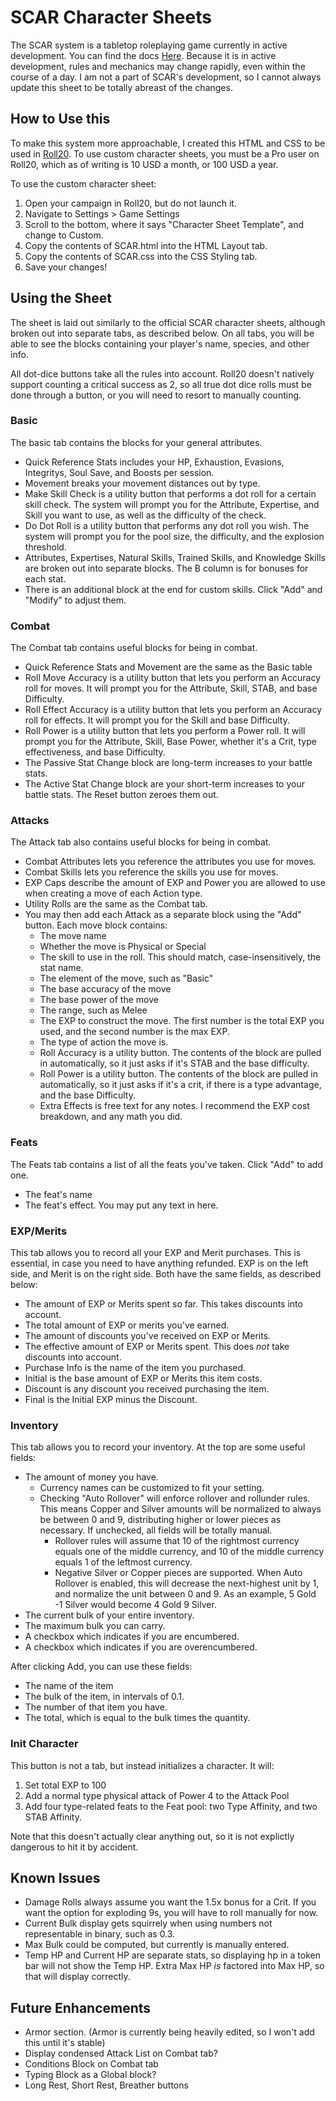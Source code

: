 # SCAR Character Sheets
The SCAR system is a tabletop roleplaying game currently in active development. You can find the docs [Here](https://scar-srd.com). Because it is in active development, rules and mechanics may change rapidly, even within the course of a day. I am not a part of SCAR's development, so I cannot always update this sheet to be totally abreast of the changes. 

## How to Use this
To make this system more approachable, I created this HTML and CSS to be used in [Roll20](https://roll20.net). To use custom character sheets, you must be a Pro user on
Roll20, which as of writing is 10 USD a month, or 100 USD a year.

To use the custom character sheet:
1. Open your campaign in Roll20, but do not launch it.
2. Navigate to Settings > Game Settings
3. Scroll to the bottom, where it says "Character Sheet Template", and change to Custom.
4. Copy the contents of SCAR.html into the HTML Layout tab.
5. Copy the contents of SCAR.css into the CSS Styling tab.
6. Save your changes!

## Using the Sheet
The sheet is laid out similarly to the official SCAR character sheets, although broken out into separate tabs, as described below. On all tabs, you will be
able to see the blocks containing your player's name, species, and other info.

All dot-dice buttons take all the rules into account. Roll20 doesn't natively support counting a critical success as 2, so all true dot dice rolls must be done through a button, or you will need to resort to manually counting.

### Basic
The basic tab contains the blocks for your general attributes.
- Quick Reference Stats includes your HP, Exhaustion, Evasions, Integritys, Soul Save, and Boosts per session.
- Movement breaks your movement distances out by type. 
- Make Skill Check is a utility button that performs a dot roll for a certain skill check. The system will prompt you for the Attribute, Expertise, and Skill you want to use, as well as the difficulty of the check.
- Do Dot Roll is a utility button that performs any dot roll you wish. The system will prompt you for the pool size, the difficulty, and the explosion threshold.
- Attributes, Expertises, Natural Skills, Trained Skills, and Knowledge Skills are broken out into separate blocks. The B column is for bonuses for each stat.
- There is an additional block at the end for custom skills. Click "Add" and "Modify" to adjust them.

### Combat
The Combat tab contains useful blocks for being in combat.
- Quick Reference Stats and Movement are the same as the Basic table
- Roll Move Accuracy is a utility button that lets you perform an Accuracy roll for moves. It will prompt you for the Attribute, Skill, STAB, and base Difficulty.
- Roll Effect Accuracy is a utility button that lets you perform an Accuracy roll for effects. It will prompt you for the Skill and base Difficulty.
- Roll Power is a utility button that lets you perform a Power roll. It will prompt you for the Attribute, Skill, Base Power, whether it's a Crit, type effectiveness, and base Difficulty.
- The Passive Stat Change block are long-term increases to your battle stats.
- The Active Stat Change block are your short-term increases to your battle stats. The Reset button zeroes them out.

### Attacks
The Attack tab also contains useful blocks for being in combat.
- Combat Attributes lets you reference the attributes you use for moves.
- Combat Skills lets you reference the skills you use for moves.
- EXP Caps describe the amount of EXP and Power you are allowed to use when creating a move of each Action type.
- Utility Rolls are the same as the Combat tab.
- You may then add each Attack as a separate block using the "Add" button. Each move block contains:
    - The move name
    - Whether the move is Physical or Special
    - The skill to use in the roll. This should match, case-insensitively, the stat name.
    - The element of the move, such as "Basic"
    - The base accuracy of the move
    - The base power of the move
    - The range, such as Melee
    - The EXP to construct the move. The first number is the total EXP you used, and the second number is the max EXP.
    - The type of action the move is.
    - Roll Accuracy is a utility button. The contents of the block are pulled in automatically, so it just asks if it's STAB and the base difficulty.
    - Roll Power is a utility button. The contents of the block are pulled in automatically, so it just asks if it's a crit, if there is a type advantage, and the base Difficulty.
    - Extra Effects is free text for any notes. I recommend the EXP cost breakdown, and any math you did.

### Feats
The Feats tab contains a list of all the feats you've taken. Click "Add" to add one.
- The feat's name
- The feat's effect. You may put any text in here.

### EXP/Merits
This tab allows you to record all your EXP and Merit purchases. This is essential, in case you need to have anything refunded. EXP is on the left side, and Merit is on the right side. Both have the same fields, as described below:
- The amount of EXP or Merits spent so far. This takes discounts into account.
- The total amount of EXP or merits you've earned.
- The amount of discounts you've received on EXP or Merits.
- The effective amount of EXP or Merits spent. This does *not* take discounts into account.
- Purchase Info is the name of the item you purchased.
- Initial is the base amount of EXP or Merits this item costs.
- Discount is any discount you received purchasing the item.
- Final is the Initial EXP minus the Discount.

### Inventory
This tab allows you to record your inventory. At the top are some useful fields:
- The amount of money you have.
    - Currency names can be customized to fit your setting.
    - Checking "Auto Rollover" will enforce rollover and rollunder rules. This means Copper and Silver amounts will be normalized
    to always be between 0 and 9, distributing higher or lower pieces as necessary. If unchecked, all fields will be totally manual.
        - Rollover rules will assume that 10 of the rightmost currency equals one of the middle currency, and 10 of the middle currency equals 1 of the leftmost currency.
        - Negative Silver or Copper pieces are supported. When Auto Rollover is enabled, this will decrease the next-highest unit by 1, and normalize the unit between 0 and 9. As an example, 5 Gold -1 Silver would become 4 Gold 9 Silver.
- The current bulk of your entire inventory.
- The maximum bulk you can carry.
- A checkbox which indicates if you are encumbered.
- A checkbox which indicates if you are overencumbered.

After clicking Add, you can use these fields:
- The name of the item
- The bulk of the item, in intervals of 0.1.
- The number of that item you have.
- The total, which is equal to the bulk times the quantity.

### Init Character
This button is not a tab, but instead initializes a character. It will:
1. Set total EXP to 100
2. Add a normal type physical attack of Power 4 to the Attack Pool
3. Add four type-related feats to the Feat pool: two Type Affinity, and two STAB Affinity.

Note that this doesn't actually clear anything out, so it is not explictly dangerous to hit it by accident.

## Known Issues
- Damage Rolls always assume you want the 1.5x bonus for a Crit. If you want the option for exploding 9s, you will have to roll manually for now.
- Current Bulk display gets squirrely when using numbers not representable in binary, such as 0.3. 
- Max Bulk could be computed, but currently is manually entered.
- Temp HP and Current HP are separate stats, so displaying hp in a token bar will not show the Temp HP. Extra Max HP *is* factored into Max HP, so that will display correctly.

## Future Enhancements
- Armor section. (Armor is currently being heavily edited, so I won't add this until it's stable)
- Display condensed Attack List on Combat tab?
- Conditions Block on Combat tab
- Typing Block as a Global block?
- Long Rest, Short Rest, Breather buttons